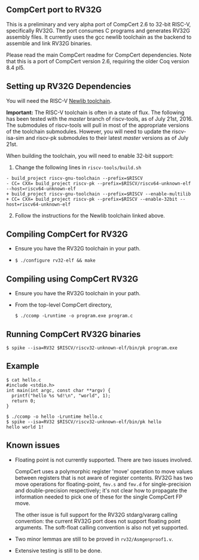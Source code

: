 ## CompCert port to RV32G
This is a preliminary and very alpha port of CompCert 2.6 to 32-bit
RISC-V, specifically RV32G.  The port consumes C programs and
generates RV32G assembly files.  It currently uses the gcc newlib
toolchain as the backend to assemble and link RV32G binaries.

Please read the main CompCert readme for CompCert dependencies.  Note
that this is a port of CompCert version 2.6, requiring the older Coq
version 8.4 pl5.

## Setting up RV32G Dependencies

You will need the RISC-V [Newlib toolchain](https://github.com/riscv/riscv-tools/blob/master/README.md#newlibman).

**Important:** The RISC-V toolchain is often in a state of flux.  The
following has been tested with the _master_ branch of riscv-tools, as
of July 21st, 2016.  The submodules of riscv-tools will pull in most
of the appropriate versions of the toolchain submodules.  However, you
will need to update the riscv-isa-sim and riscv-pk submodules to their
latest _master_ versions as of July 21st.

When building the toolchain, you will need to enable 32-bit support:

1. Change the following lines in `riscv-tools/build.sh`
```
- build_project riscv-gnu-toolchain --prefix=$RISCV
- CC= CXX= build_project riscv-pk --prefix=$RISCV/riscv64-unknown-elf --host=riscv64-unknown-elf
+ build_project riscv-gnu-toolchain --prefix=$RISCV --enable-multilib
+ CC= CXX= build_project riscv-pk --prefix=$RISCV --enable-32bit --host=riscv64-unknown-elf
```

2. Follow the instructions for the Newlib toolchain linked above.

## Compiling CompCert for RV32G

* Ensure you have the RV32G toolchain in your path.

* `$ ./configure rv32-elf && make`

## Compiling using CompCert RV32G

* Ensure you have the RV32G toolchain in your path.

* From the top-level CompCert directory,

  `$ ./ccomp -Lruntime -o program.exe program.c`

## Running CompCert RV32G binaries

  `$ spike --isa=RV32 $RISCV/riscv32-unknown-elf/bin/pk program.exe`

## Example

```
$ cat hello.c
#include <stdio.h>
int main(int argc, const char **argv) {
  printf("hello %s %d!\n", "world", 1);
  return 0;
}

$ ./ccomp -o hello -Lruntime hello.c
$ spike --isa=RV32 $RISCV/riscv32-unknown-elf/bin/pk hello
hello world 1!
```

## Known issues

* Floating point is not currently supported.  There are two issues
  involved.

  CompCert uses a polymorphic register 'move' operation to move values
  between registers that is not aware of register contents.  RV32G has
  two move operations for floating-point, `fmv.s` and `fmv.d` for
  single-precision and double-precision respectively; it's not clear
  how to propagate the information needed to pick one of these for the
  single CompCert FP move.

  The other issue is full support for the RV32G stdarg/vararg calling
  convention: the current RV32G port does not support floating point
  arguments.  The soft-float calling convention is also not yet
  supported.

* Two minor lemmas are still to be proved in `rv32/Asmgenproof1.v`.

* Extensive testing is still to be done.
